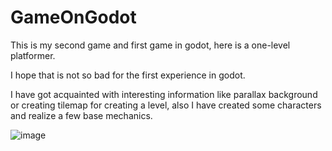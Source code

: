 # GameOnGodot
This is my second game and first game in godot, here is a one-level platformer.

I hope that is not so bad for the first experience in godot.

I have got acquainted with interesting information like parallax background or creating tilemap for creating a level, also I have created some characters and realize
a few base mechanics.


![image](https://user-images.githubusercontent.com/106444335/236643556-7cfebc51-20fb-4212-a87c-fd8796e5accd.png)

